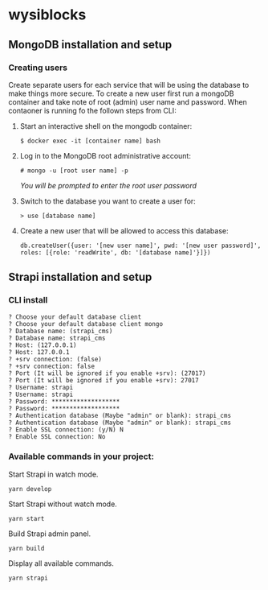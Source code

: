 # wysiblocks

## MongoDB installation and setup

### Creating users

Create separate users for each service that will be using the database to make things more secure. To create a new user first run a mongoDB container and take note of root (admin) user name and password. When contaoner is running fo the follown steps from CLI:

1. Start an interactive shell on the mongodb container:

   ```
   $ docker exec -it [container name] bash
   ```

2. Log in to the MongoDB root administrative account:

   ```
   # mongo -u [root user name] -p
   ```

   _You will be prompted to enter the root user password_

3. Switch to the database you want to create a user for:

   ```
   > use [database name]
   ```

4. Create a new user that will be allowed to access this database:

   ```
   db.createUser({user: '[new user name]', pwd: '[new user password]', roles: [{role: 'readWrite', db: '[database name]'}]})
   ```

## Strapi installation and setup

### CLI install

```
? Choose your default database client
? Choose your default database client mongo
? Database name: (strapi_cms)
? Database name: strapi_cms
? Host: (127.0.0.1)
? Host: 127.0.0.1
? +srv connection: (false)
? +srv connection: false
? Port (It will be ignored if you enable +srv): (27017)
? Port (It will be ignored if you enable +srv): 27017
? Username: strapi
? Username: strapi
? Password: *******************
? Password: *******************
? Authentication database (Maybe "admin" or blank): strapi_cms
? Authentication database (Maybe "admin" or blank): strapi_cms
? Enable SSL connection: (y/N) N
? Enable SSL connection: No
```

### Available commands in your project:

Start Strapi in watch mode.

```
yarn develop
```

Start Strapi without watch mode.

```
yarn start
```

Build Strapi admin panel.

```
yarn build
```

Display all available commands.

```
yarn strapi
```
